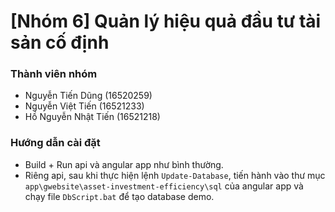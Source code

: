 # [Nhóm 6] Quản lý hiệu quả đầu tư tài sản cố định
### Thành viên nhóm
* Nguyễn Tiến Dũng (16520259)
* Nguyễn Việt Tiến (16521233)
* Hồ Nguyễn Nhật Tiến (16521218)
### Hướng dẫn cài đặt
* Build + Run api và angular app như bình thường.
* Riêng api, sau khi thực hiện lệnh `Update-Database`, tiến hành vào thư mục `app\gwebsite\asset-investment-efficiency\sql` của angular app và chạy file `DbScript.bat` để tạo database demo.